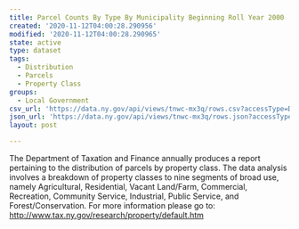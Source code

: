 ```yaml
---
title: Parcel Counts By Type By Municipality Beginning Roll Year 2000
created: '2020-11-12T04:00:28.290956'
modified: '2020-11-12T04:00:28.290965'
state: active
type: dataset
tags:
  - Distribution
  - Parcels
  - Property Class
groups:
  - Local Government
csv_url: 'https://data.ny.gov/api/views/tnwc-mx3q/rows.csv?accessType=DOWNLOAD'
json_url: 'https://data.ny.gov/api/views/tnwc-mx3q/rows.json?accessType=DOWNLOAD'
layout: post

---
```

The Department of Taxation and Finance annually produces a report pertaining to the distribution of parcels by property class.  The data analysis involves a breakdown of property classes to nine segments of broad use, namely Agricultural, Residential, Vacant Land/Farm, Commercial, Recreation, Community Service, Industrial, Public Service, and Forest/Conservation. For more information please go to:  http://www.tax.ny.gov/research/property/default.htm
